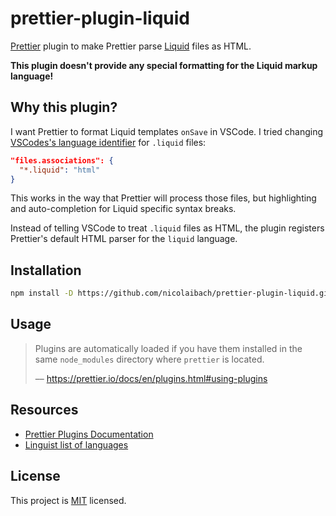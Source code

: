 # prettier-plugin-liquid

[Prettier](https://prettier.io) plugin to make Prettier parse [Liquid](https://github.com/Shopify/liquid) files as HTML.

**This plugin doesn't provide any special formatting for the Liquid markup language!**

## Why this plugin?

I want Prettier to format Liquid templates `onSave` in VSCode. I tried changing [VSCodes's language identifier](https://code.visualstudio.com/docs/languages/identifiers) for `.liquid` files:

```json
"files.associations": {
  "*.liquid": "html"
}
```

This works in the way that Prettier will process those files, but highlighting and auto-completion for Liquid specific syntax breaks.

Instead of telling VSCode to treat `.liquid` files as HTML, the plugin registers Prettier's default HTML parser for the `liquid` language.

## Installation

```sh
npm install -D https://github.com/nicolaibach/prettier-plugin-liquid.git
```

## Usage

> Plugins are automatically loaded if you have them installed in the same `node_modules` directory where `prettier` is located.
>
> –– https://prettier.io/docs/en/plugins.html#using-plugins

## Resources

- [Prettier Plugins Documentation](https://prettier.io/docs/en/plugins.html)
- [Linguist list of languages](https://github.com/github/linguist/blob/master/lib/linguist/languages.yml)

## License

This project is [MIT](https://github.com/nicolaibach/prettier-plugin-liquid/blob/master/LICENSE) licensed.
